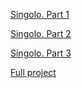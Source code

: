 [Singolo. Part 1](https://Andryteck.github.io/singolo/Singolo1.html)

[Singolo. Part 2](https://Andryteck.github.io/singolo/singolo2.html)

[Singolo. Part 3](https://Andryteck.github.io/singolo/singolo3.html)

[Full project](https://Andryteck.github.io/Singolo.Dom/index.html)